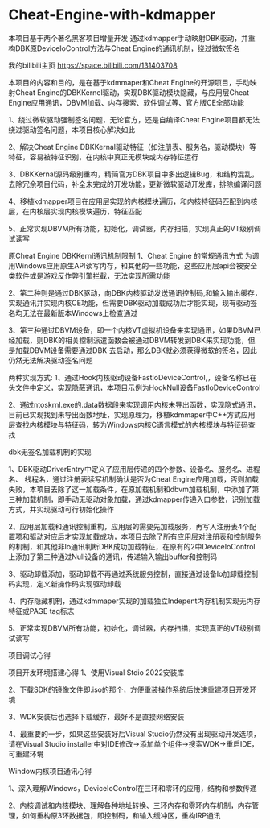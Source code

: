 # Cheat-Engine-with-kdmapper
本项目基于两个著名黑客项目增量开发 通过kdmapper手动映射DBK驱动，并重构DBK原DeviceIoControl方法与Cheat Engine的通讯机制，绕过微软签名

我的bilibili主页 https://space.bilibili.com/131403708

本项目的内容和目的，是在基于kdmmaper和Cheat Engine的开源项目，手动映射Cheat Engine的DBKKernel驱动，实现DBK驱动模块隐藏，与应用层Cheat Engine应用通讯，DBVM加载、内存搜索、软件调试等、官方版CE全部功能

1、绕过微软驱动强制签名问题，无论官方，还是自编译Cheat Engine项目都无法绕过驱动签名问题，本项目核心解决如此

2、解决Cheat Engine DBKKernal驱动特征（如注册表、服务名，驱动模块）等特征，容易被特征识别，在内核中真正无模块或内存特征运行

3、DBKKernal源码级别重构，精简官方DBK项目中多出逻辑Bug，和结构混乱，去除冗余项目代码，补全未完成的开发功能，更新微软驱动开发库，排除编译问题

4、移植kdmapper项目在应用层实现的内核模块遍历，和内核特征码匹配到内核层，在内核层实现内核模块遍历，特征匹配

5、正常实现DBVM所有功能，初始化，调试器，内存扫描，实现真正的VT级别调试读写


原Cheat Engine DBKKernl通讯机制限制
1、Cheat Engine 的常规通讯方式 为调用Windows应用原生API读写内存，和其他的一些功能，这些应用层api会被安全类软件或是游戏反作弊引擎拦截，无法实现所需功能

2、第二种则是通过DBK驱动，向DBK内核驱动发送通讯控制码,和输入输出缓存，实现通讯并实现内核CE功能，但需要DBK驱动加载成功后才能实现，现有驱动签名均无法在最新版本Windows上检查通过

3、第三种通过DBVM设备，即一个内核VT虚拟机设备来实现通讯，如果DBVM已经加载，则DBK的相关控制派遣函数会被通过DBVM转发到DBK来实现功能，但是加载DBVM设备需要通过DBK 去启动，那么DBK就必须获得微软的签名，因此仍然无法解决驱动签名问题


两种实现方式:
1、通过Hook内核驱动设备FastIoDeviceControl,，设备名称已在头文件中定义，实现隐蔽通讯，本项目示例为HookNull设备FastIoDeviceControl

2、通过ntoskrnl.exe的.data数据段来实现调用内核未导出函数，实现隐式通讯，目前已实现找到未导出函数地址，实现原理为，移植kdmmaper中C++方式应用层查找内核模块与特征码，转为Windows内核C语言模式的内核模块与特征码查找


dbk无签名加载机制的实现

1、DBK驱动DriverEntry中定义了应用层传递的四个参数、设备名、服务名、进程名、 线程名，通过注册表读写机制确认是否为Cheat Engine应用加载，否则加载失败，本项目去除了这一加载条件，在原加载机制和dbvm加载机制，中添加了第三种加载机制，即手动无驱动对象加载，通过kdmapper传递入口参数，识别加载方式，并实现驱动可行初始化操作

2、应用层加载和通讯控制重构，应用层的需要先加载服务，再写入注册表4个配置项和驱动对应后才实现加载成功，本项目去除了所有应用层对注册表和控制服务的机制，和其他非Io通讯判断DBK成功加载特征，在原有的2中DeviceIoControl上添加了第三种通过Null设备的通讯，传递输入输出buffer和控制码


3、驱动卸载添加，驱动卸载不再通过系统服务控制，直接通过设备Io加卸载控制码实现，定义新操作码实现驱动卸载

4、内存隐藏机制，通过kdmmaper实现的加载独立Indepent内存机制实现无内存特征或PAGE tag标志

5、正常实现DBVM所有功能，初始化，调试器，内存扫描，实现真正的VT级别调试读写


项目调试心得

项目开发环境搭建心得
1、使用Visual Stdio 2022安装库

2、下载SDK的镜像文件即.iso的那个，方便重装操作系统后快速重建项目开发环境

3、WDK安装后也选择下载缓存，最好不是直接网络安装

4、最重要的一步，如果这些安装好后Visual Studio仍然没有出现驱动开发选项，请在Visual Studio installer中对IDE修改->添加单个组件->搜索WDK->重启IDE，可重建环境


Window内核项目通讯心得

1、深入理解Windows，DeviceIoControl在三环和零环的应用，结构和参数传递

2、内核调试和内核模块、理解各种地址转换、三环内存和零环内存机制，内存管理，如何重构原3环数据包，即控制码，和输入缓冲区，重构IRP通讯






